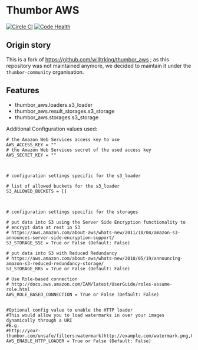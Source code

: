 Thumbor AWS
===========

[![Circle CI](https://circleci.com/gh/eventmobi/thumbor_aws.svg?style=svg)](https://circleci.com/gh/eventmobi/thumbor_aws)
[![Code Health](https://landscape.io/github/EventMobi/thumbor_aws/master/landscape.svg?style=flat)](https://landscape.io/github/EventMobi/thumbor_aws/master)

Origin story
------------

This is a fork of https://github.com/willtrking/thumbor_aws ; as this repository was not maintained anymore, we decided to maintain it under the ``thumbor-community`` organisation.

Features
--------

 * thumbor_aws.loaders.s3_loader
 * thumbor_aws.result_storages.s3_storage
 * thumbor_aws.storages.s3_storage

Additional Configuration values used:

	# the Amazon Web Services access key to use
    AWS_ACCESS_KEY = ""
    # the Amazon Web Services secret of the used access key
    AWS_SECRET_KEY = ""



    # configuration settings specific for the s3_loader

    # list of allowed buckets for the s3_loader
    S3_ALLOWED_BUCKETS = []



    # configuration settings specific for the storages

    # put data into S3 using the Server Side Encryption functionality to
    # encrypt data at rest in S3
    # https://aws.amazon.com/about-aws/whats-new/2011/10/04/amazon-s3-announces-server-side-encryption-support/
    S3_STORAGE_SSE = True or False (Default: False)

    # put data into S3 with Reduced Redundancy
    # https://aws.amazon.com/about-aws/whats-new/2010/05/19/announcing-amazon-s3-reduced-redundancy-storage/
    S3_STORAGE_RRS = True or False (Default: False)

    # Use Role-based connection
    # http://docs.aws.amazon.com/IAM/latest/UserGuide/roles-assume-role.html
    AWS_ROLE_BASED_CONNECTION = True or False (Default: False)


    #Optional config value to enable the HTTP loader
    #This would allow you to load watermarks in over your images dynamically through a URI
    #E.g. 
    #http://your-thumbor.com/unsafe/filters:watermark(http://example.com/watermark.png,0,0,50)/s3_bucket/photo.jpg
    AWS_ENABLE_HTTP_LOADER = True or False (Default: False)
